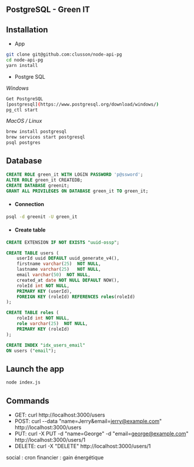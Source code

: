 ## PostgreSQL - Green IT

## Installation

- App

```bash
git clone git@github.com:clusson/node-api-pg
cd node-api-pg
yarn install
```

- Postgre SQL

_Windows_

```bash
Get PostgreSQL
[postgresql](https://www.postgresql.org/download/windows/)
pg_ctl start
```

_MacOS / Linux_

```bash
brew install postgresql
brew services start postgresql
psql postgres
```

## Database

```sql
CREATE ROLE green_it WITH LOGIN PASSWORD 'p@ssword';
ALTER ROLE green_it CREATEDB;
CREATE DATABASE greenit;
GRANT ALL PRIVILEGES ON DATABASE green_it TO green_it;
```

- #### Connection

```bash
psql -d greenit -U green_it
```

- #### Create table

```sql
CREATE EXTENSION IF NOT EXISTS "uuid-ossp";

CREATE TABLE users (
    userId uuid DEFAULT uuid_generate_v4(),
    firstname varchar(25)  NOT NULL,
    lastname varchar(25)   NOT NULL,
    email varchar(50)  NOT NULL,
    created_at date NOT NULL DEFAULT NOW(),
    roleId int NOT NULL,
    PRIMARY KEY (userId),
    FOREIGN KEY (roleId) REFERENCES roles(roleId)
);

CREATE TABLE roles (
    roleId int NOT NULL,
    role varchar(25)  NOT NULL,
    PRIMARY KEY (roleId)
);

CREATE INDEX "idx_users_email"
ON users ("email");
```

## Launch the app

```bash
node index.js
```

## Commands

- GET: curl http://localhost:3000/users
- POST: curl --data "name=Jerry&email=jerry@example.com" http://localhost:3000/users
- PUT: curl -X PUT -d "name=George" -d "email=george@example.com" http://localhost:3000/users/1
- DELETE: curl -X "DELETE" http://localhost:3000/users/1

social : cron
financier : gain énergétique
